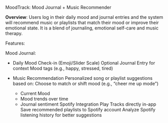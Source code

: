 MoodTrack: Mood Journal + Music Recommender

**Overview**: 
Users log in their daily mood and journal entries and the system will recommend music or playlists that match their mood or improve their emotional state. It is a blend of journaling, emotional self-care and music therapy.

Features:

Mood Journal: 
- Daily Mood Check-in (Emoji/Slider Scale)
Optional Journal Entry for context
Mood tags (e.g., happy, stressed, tired)

- Music Recommendation
Personalized song or playlist suggestions based on:
Choose to match or shift mood (e.g., “cheer me up mode”)
    - Current Mood
    - Mood trends over time
    - Journal sentiment
Spotify Integration
Play Tracks directly in-app
Save recommended playlists to Spotify account
Analyze Spotify listening history for better suggestions
